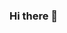 ### Hi there 👋
<link rel="stylesheet" href="https://cdn.jsdelivr.net/gh/konpa/devicon@master/devicon.min.css">
<!--
**ricardokenzo/ricardokenzo** is a ✨ _special_ ✨ repository because its `README.md` (this file) appears on your GitHub profile.

Here are some ideas to get you started:

- 🔭 I’m currently working on ...
- 🌱 I’m currently learning ...
- 👯 I’m looking to collaborate on ...
- 🤔 I’m looking for help with ...
- 💬 Ask me about ...
- 📫 How to reach me: ...
- 😄 Pronouns: ...
- ⚡ Fun fact: ...
-->
My name is Ricardo Ota, and I'm a Computer Engineering student. I just finished my sophomore year, and I've been developing softwares since freshman year. <br/>
I'm currently working on an Autonomous Vehicle Project at my university.
I'm learning about Machine Intelligence Algorithms and NLPs
:computer: My softwares are: Python, C, C#, HTML, CSS, JavaScript, PHP
Reach me at: https://www.linkedin.com/in/ricardo-ota/

<i class="devicon-python-plain"></i>
